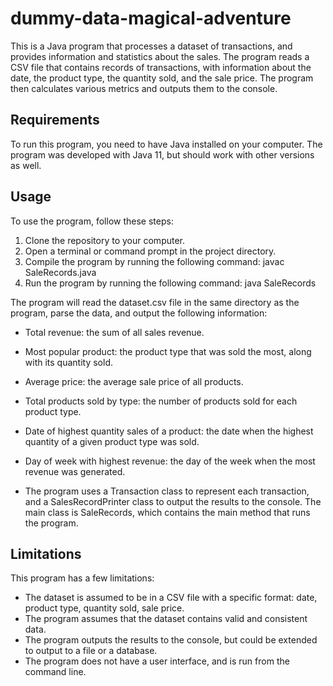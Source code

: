 # dummy-data-magical-adventure
This is a Java program that processes a dataset of transactions, and provides information and statistics about the sales. The program reads a CSV file that contains records of transactions, with information about the date, the product type, the quantity sold, and the sale price. The program then calculates various metrics and outputs them to the console.

## Requirements
To run this program, you need to have Java installed on your computer. The program was developed with Java 11, but should work with other versions as well.

## Usage
To use the program, follow these steps:

1. Clone the repository to your computer.
2. Open a terminal or command prompt in the project directory.
3. Compile the program by running the following command: javac SaleRecords.java
4. Run the program by running the following command: java SaleRecords

The program will read the dataset.csv file in the same directory as the program, parse the data, and output the following information:

- Total revenue: the sum of all sales revenue.
- Most popular product: the product type that was sold the most, along with its quantity sold.
- Average price: the average sale price of all products.
- Total products sold by type: the number of products sold for each product type.
- Date of highest quantity sales of a product: the date when the highest quantity of a given product type was sold.
- Day of week with highest revenue: the day of the week when the most revenue was generated.

- The program uses a Transaction class to represent each transaction, and a SalesRecordPrinter class to output the results to the console. The main class is SaleRecords, which contains the main method that runs the program.

## Limitations
This program has a few limitations:

- The dataset is assumed to be in a CSV file with a specific format: date, product type, quantity sold, sale price.
- The program assumes that the dataset contains valid and consistent data.
- The program outputs the results to the console, but could be extended to output to a file or a database.
- The program does not have a user interface, and is run from the command line.